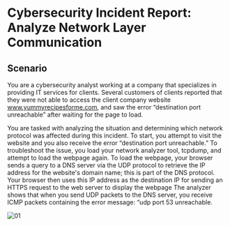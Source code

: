 # Cybersecurity Incident Report: Analyze Network Layer Communication

## Scenario

You are a cybersecurity analyst working at a company that specializes in providing IT services for clients. Several customers of clients reported that they were not able to access the client
company website www.yummyrecipesforme.com, and saw the error “destination port unreachable” after waiting for the page to load.

You are tasked with analyzing the situation and determining which network protocol was affected during this incident. To start, you attempt to visit the website and you also receive
the error “destination port unreachable.” To troubleshoot the issue, you load your network analyzer tool, tcpdump, and attempt to load the webpage again. To load the webpage, your
browser sends a query to a DNS server via the UDP protocol to retrieve the IP address for the website's domain name; this is part of the DNS protocol. Your browser then uses this IP address as the destination IP for sending an HTTPS request to the web server to display the
webpage The analyzer shows that when you send UDP packets to the DNS server, you receive ICMP packets containing the error message: “udp port 53 unreachable.

![01](https://github.com/user-attachments/assets/b1955e72-05e0-421e-9748-04f25c3fcfba)

